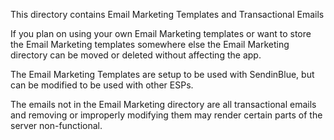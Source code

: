 This directory contains Email Marketing Templates and Transactional Emails

If you plan on using your own Email Marketing templates or want to store
the Email Marketing templates somewhere else the Email Marketing
directory can be moved or deleted without affecting the app.

The Email Marketing Templates are setup to be used with SendinBlue, but can be modified
to be used with other ESPs.

The emails not in the Email Marketing directory are all transactional
emails and removing or improperly modifying them may render
certain parts of the server non-functional.
